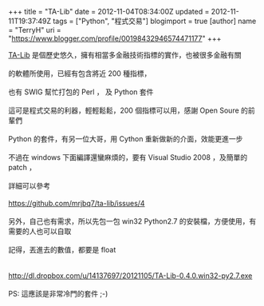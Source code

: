 +++
title = "TA-Lib"
date = 2012-11-04T08:34:00Z
updated = 2012-11-11T19:37:49Z
tags = ["Python", "程式交易"]
blogimport = true 
[author]
	name = "TerryH"
	uri = "https://www.blogger.com/profile/00198432946574471177"
+++

<a href="http://www.ta-lib.org/">TA-Lib</a> 是個歷史悠久，擁有相當多金融技術指標的實作，也被很多金融有關<br /><br />的軟體所使用，已經有包含將近 200 種指標，<br /><br />也有 SWIG 幫忙打包的 Perl ， 及 Python 套件<br /><br />這可是程式交易的利器，輕輕鬆鬆，200 個指標可以用，感謝 Open Soure 的前輩們<br /><br />Python 的套件，有另一位大哥，用 Cython 重新做新的介面，效能更進一步<br /><br />不過在 windows 下面編譯還蠻麻煩的，要有 Visual Studio 2008 ，及簡單的 patch ，<br /><br />詳細可以參考 <br /><br /><a href="https://github.com/mrjbq7/ta-lib/issues/4">https://github.com/mrjbq7/ta-lib/issues/4</a><br /><br />另外，自己也有需求，所以先包一包 win32 Python2.7 的安裝檔，方便使用，有需要的人也可以自取<br /><br />記得，丟進去的數值，都要是 float <br /><br /><br /><a href="http://dl.dropbox.com/u/14137697/20121105/TA-Lib-0.4.0.win32-py2.7.exe">http://dl.dropbox.com/u/14137697/20121105/TA-Lib-0.4.0.win32-py2.7.exe</a><br /><br />PS: 這應該是非常冷門的套件 ;-)
